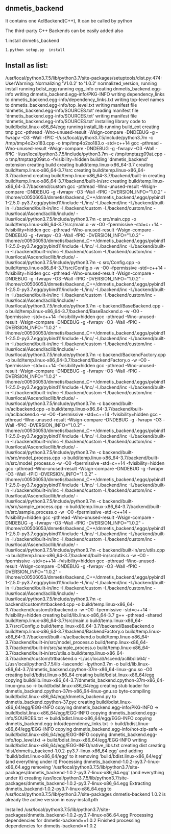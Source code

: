## dnmetis_backend

  It contains one AclBackend(C++), It can be called by python 
  
  The third-party C++ Backends can be easily added also

1.install dnmetis_backend

    1.python setup.py  install



## Install as list:

/usr/local/python3.7.5/lib/python3.7/site-packages/setuptools/dist.py:474: UserWarning: Normalizing 'V1.0.2' to '1.0.2'
  normalized_version,
running install
running bdist_egg
running egg_info
creating dnmetis_backend.egg-info
writing dnmetis_backend.egg-info/PKG-INFO
writing dependency_links to dnmetis_backend.egg-info/dependency_links.txt
writing top-level names to dnmetis_backend.egg-info/top_level.txt
writing manifest file 'dnmetis_backend.egg-info/SOURCES.txt'
reading manifest file 'dnmetis_backend.egg-info/SOURCES.txt'
writing manifest file 'dnmetis_backend.egg-info/SOURCES.txt'
installing library code to build/bdist.linux-x86_64/egg
running install_lib
running build_ext
creating tmp
gcc -pthread -Wno-unused-result -Wsign-compare -DNDEBUG -g -fwrapv -O3 -Wall -fPIC -I/usr/local/python3.7.5/include/python3.7m -c /tmp/tmp4o2xo183.cpp -o tmp/tmp4o2xo183.o -std=c++14
gcc -pthread -Wno-unused-result -Wsign-compare -DNDEBUG -g -fwrapv -O3 -Wall -fPIC -I/usr/local/python3.7.5/include/python3.7m -c /tmp/tmptazg09at.cpp -o tmp/tmptazg09at.o -fvisibility=hidden
building 'dnmetis_backend' extension
creating build
creating build/temp.linux-x86_64-3.7
creating build/temp.linux-x86_64-3.7/src
creating build/temp.linux-x86_64-3.7/backend
creating build/temp.linux-x86_64-3.7/backend/built-in
creating build/temp.linux-x86_64-3.7/backend/built-in/src
creating build/temp.linux-x86_64-3.7/backend/custom
gcc -pthread -Wno-unused-result -Wsign-compare -DNDEBUG -g -fwrapv -O3 -Wall -fPIC -DVERSION_INFO="1.0.2" -I/home/c00506053/dnmetis/backend_C++/dnmetis_backend/.eggs/pybind11-2.5.0-py3.7.egg/pybind11/include -I./inc/ -I./backend/inc -I./backend/built-in -I./backend/built-in/inc -I./backend/custom -I./backend/custom/inc -I/usr/local/Ascend/acllib/include/ -I/usr/local/python3.7.5/include/python3.7m -c src/main.cpp -o build/temp.linux-x86_64-3.7/src/main.o -w -O0 -fpermissive -std=c++14 -fvisibility=hidden
gcc -pthread -Wno-unused-result -Wsign-compare -DNDEBUG -g -fwrapv -O3 -Wall -fPIC -DVERSION_INFO="1.0.2" -I/home/c00506053/dnmetis/backend_C++/dnmetis_backend/.eggs/pybind11-2.5.0-py3.7.egg/pybind11/include -I./inc/ -I./backend/inc -I./backend/built-in -I./backend/built-in/inc -I./backend/custom -I./backend/custom/inc -I/usr/local/Ascend/acllib/include/ -I/usr/local/python3.7.5/include/python3.7m -c src/Config.cpp -o build/temp.linux-x86_64-3.7/src/Config.o -w -O0 -fpermissive -std=c++14 -fvisibility=hidden
gcc -pthread -Wno-unused-result -Wsign-compare -DNDEBUG -g -fwrapv -O3 -Wall -fPIC -DVERSION_INFO="1.0.2" -I/home/c00506053/dnmetis/backend_C++/dnmetis_backend/.eggs/pybind11-2.5.0-py3.7.egg/pybind11/include -I./inc/ -I./backend/inc -I./backend/built-in -I./backend/built-in/inc -I./backend/custom -I./backend/custom/inc -I/usr/local/Ascend/acllib/include/ -I/usr/local/python3.7.5/include/python3.7m -c backend/BaseBackend.cpp -o build/temp.linux-x86_64-3.7/backend/BaseBackend.o -w -O0 -fpermissive -std=c++14 -fvisibility=hidden
gcc -pthread -Wno-unused-result -Wsign-compare -DNDEBUG -g -fwrapv -O3 -Wall -fPIC -DVERSION_INFO="1.0.2" -I/home/c00506053/dnmetis/backend_C++/dnmetis_backend/.eggs/pybind11-2.5.0-py3.7.egg/pybind11/include -I./inc/ -I./backend/inc -I./backend/built-in -I./backend/built-in/inc -I./backend/custom -I./backend/custom/inc -I/usr/local/Ascend/acllib/include/ -I/usr/local/python3.7.5/include/python3.7m -c backend/BackendFactory.cpp -o build/temp.linux-x86_64-3.7/backend/BackendFactory.o -w -O0 -fpermissive -std=c++14 -fvisibility=hidden
gcc -pthread -Wno-unused-result -Wsign-compare -DNDEBUG -g -fwrapv -O3 -Wall -fPIC -DVERSION_INFO="1.0.2" -I/home/c00506053/dnmetis/backend_C++/dnmetis_backend/.eggs/pybind11-2.5.0-py3.7.egg/pybind11/include -I./inc/ -I./backend/inc -I./backend/built-in -I./backend/built-in/inc -I./backend/custom -I./backend/custom/inc -I/usr/local/Ascend/acllib/include/ -I/usr/local/python3.7.5/include/python3.7m -c backend/built-in/aclbackend.cpp -o build/temp.linux-x86_64-3.7/backend/built-in/aclbackend.o -w -O0 -fpermissive -std=c++14 -fvisibility=hidden
gcc -pthread -Wno-unused-result -Wsign-compare -DNDEBUG -g -fwrapv -O3 -Wall -fPIC -DVERSION_INFO="1.0.2" -I/home/c00506053/dnmetis/backend_C++/dnmetis_backend/.eggs/pybind11-2.5.0-py3.7.egg/pybind11/include -I./inc/ -I./backend/inc -I./backend/built-in -I./backend/built-in/inc -I./backend/custom -I./backend/custom/inc -I/usr/local/Ascend/acllib/include/ -I/usr/local/python3.7.5/include/python3.7m -c backend/built-in/src/model_process.cpp -o build/temp.linux-x86_64-3.7/backend/built-in/src/model_process.o -w -O0 -fpermissive -std=c++14 -fvisibility=hidden
gcc -pthread -Wno-unused-result -Wsign-compare -DNDEBUG -g -fwrapv -O3 -Wall -fPIC -DVERSION_INFO="1.0.2" -I/home/c00506053/dnmetis/backend_C++/dnmetis_backend/.eggs/pybind11-2.5.0-py3.7.egg/pybind11/include -I./inc/ -I./backend/inc -I./backend/built-in -I./backend/built-in/inc -I./backend/custom -I./backend/custom/inc -I/usr/local/Ascend/acllib/include/ -I/usr/local/python3.7.5/include/python3.7m -c backend/built-in/src/sample_process.cpp -o build/temp.linux-x86_64-3.7/backend/built-in/src/sample_process.o -w -O0 -fpermissive -std=c++14 -fvisibility=hidden
gcc -pthread -Wno-unused-result -Wsign-compare -DNDEBUG -g -fwrapv -O3 -Wall -fPIC -DVERSION_INFO="1.0.2" -I/home/c00506053/dnmetis/backend_C++/dnmetis_backend/.eggs/pybind11-2.5.0-py3.7.egg/pybind11/include -I./inc/ -I./backend/inc -I./backend/built-in -I./backend/built-in/inc -I./backend/custom -I./backend/custom/inc -I/usr/local/Ascend/acllib/include/ -I/usr/local/python3.7.5/include/python3.7m -c backend/built-in/src/utils.cpp -o build/temp.linux-x86_64-3.7/backend/built-in/src/utils.o -w -O0 -fpermissive -std=c++14 -fvisibility=hidden
gcc -pthread -Wno-unused-result -Wsign-compare -DNDEBUG -g -fwrapv -O3 -Wall -fPIC -DVERSION_INFO="1.0.2" -I/home/c00506053/dnmetis/backend_C++/dnmetis_backend/.eggs/pybind11-2.5.0-py3.7.egg/pybind11/include -I./inc/ -I./backend/inc -I./backend/built-in -I./backend/built-in/inc -I./backend/custom -I./backend/custom/inc -I/usr/local/Ascend/acllib/include/ -I/usr/local/python3.7.5/include/python3.7m -c backend/custom/trtbackend.cpp -o build/temp.linux-x86_64-3.7/backend/custom/trtbackend.o -w -O0 -fpermissive -std=c++14 -fvisibility=hidden
creating build/lib.linux-x86_64-3.7
g++ -pthread -shared build/temp.linux-x86_64-3.7/src/main.o build/temp.linux-x86_64-3.7/src/Config.o build/temp.linux-x86_64-3.7/backend/BaseBackend.o build/temp.linux-x86_64-3.7/backend/BackendFactory.o build/temp.linux-x86_64-3.7/backend/built-in/aclbackend.o build/temp.linux-x86_64-3.7/backend/built-in/src/model_process.o build/temp.linux-x86_64-3.7/backend/built-in/src/sample_process.o build/temp.linux-x86_64-3.7/backend/built-in/src/utils.o build/temp.linux-x86_64-3.7/backend/custom/trtbackend.o -L/usr/local/Ascend/acllib/lib64/ -L/usr/local/python3.7.5/lib -lascendcl -lpython3.7m -o build/lib.linux-x86_64-3.7/dnmetis_backend.cpython-37m-x86_64-linux-gnu.so -O0
creating build/bdist.linux-x86_64
creating build/bdist.linux-x86_64/egg
copying build/lib.linux-x86_64-3.7/dnmetis_backend.cpython-37m-x86_64-linux-gnu.so -> build/bdist.linux-x86_64/egg
creating stub loader for dnmetis_backend.cpython-37m-x86_64-linux-gnu.so
byte-compiling build/bdist.linux-x86_64/egg/dnmetis_backend.py to dnmetis_backend.cpython-37.pyc
creating build/bdist.linux-x86_64/egg/EGG-INFO
copying dnmetis_backend.egg-info/PKG-INFO -> build/bdist.linux-x86_64/egg/EGG-INFO
copying dnmetis_backend.egg-info/SOURCES.txt -> build/bdist.linux-x86_64/egg/EGG-INFO
copying dnmetis_backend.egg-info/dependency_links.txt -> build/bdist.linux-x86_64/egg/EGG-INFO
copying dnmetis_backend.egg-info/not-zip-safe -> build/bdist.linux-x86_64/egg/EGG-INFO
copying dnmetis_backend.egg-info/top_level.txt -> build/bdist.linux-x86_64/egg/EGG-INFO
writing build/bdist.linux-x86_64/egg/EGG-INFO/native_libs.txt
creating dist
creating 'dist/dnmetis_backend-1.0.2-py3.7-linux-x86_64.egg' and adding 'build/bdist.linux-x86_64/egg' to it
removing 'build/bdist.linux-x86_64/egg' (and everything under it)
Processing dnmetis_backend-1.0.2-py3.7-linux-x86_64.egg
removing '/usr/local/python3.7.5/lib/python3.7/site-packages/dnmetis_backend-1.0.2-py3.7-linux-x86_64.egg' (and everything under it)
creating /usr/local/python3.7.5/lib/python3.7/site-packages/dnmetis_backend-1.0.2-py3.7-linux-x86_64.egg
Extracting dnmetis_backend-1.0.2-py3.7-linux-x86_64.egg to /usr/local/python3.7.5/lib/python3.7/site-packages
dnmetis-backend 1.0.2 is already the active version in easy-install.pth

Installed /usr/local/python3.7.5/lib/python3.7/site-packages/dnmetis_backend-1.0.2-py3.7-linux-x86_64.egg
Processing dependencies for dnmetis-backend==1.0.2
Finished processing dependencies for dnmetis-backend==1.0.2






